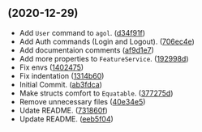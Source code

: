 ##  (2020-12-29)

* Add `User` command to `agol`. ([d34f91f](https://github.com/LebJe/ArcGISKit/commit/d34f91f))
* Add Auth commands (Login and Logout). ([706ec4e](https://github.com/LebJe/ArcGISKit/commit/706ec4e))
* Add documentaion comments ([af9d1e7](https://github.com/LebJe/ArcGISKit/commit/af9d1e7))
* Add more properties to `FeatureService`. ([192998d](https://github.com/LebJe/ArcGISKit/commit/192998d))
* Fix envs ([1402475](https://github.com/LebJe/ArcGISKit/commit/1402475))
* Fix indentation ([1314b60](https://github.com/LebJe/ArcGISKit/commit/1314b60))
* Initial Commit. ([ab3fdca](https://github.com/LebJe/ArcGISKit/commit/ab3fdca))
* Make structs comfort to `Equatable`. ([377275d](https://github.com/LebJe/ArcGISKit/commit/377275d))
* Remove unnecessary files ([40e34e5](https://github.com/LebJe/ArcGISKit/commit/40e34e5))
* Udate README. ([731860f](https://github.com/LebJe/ArcGISKit/commit/731860f))
* Update README. ([eeb5f04](https://github.com/LebJe/ArcGISKit/commit/eeb5f04))



